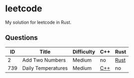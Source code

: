 # leetcode

My solution for leetcode in Rust.

## Questions

| ID  | Title              | Difficulty | C++       | Rust |
| --- | ------------------ | ------     | ---       |----|
|  2  | Add  Two Numbers           | Medium     | no        | [Rust](Rust/链表/2-两数相加.rs) |
| 739 | Daily Temperatures | Medium | [C++](C++/739-20Daily-Temperatures.cpp) | no   |



